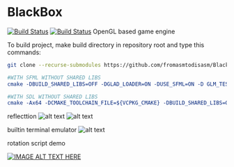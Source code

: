 # BlackBox 
[![Build Status](https://travis-ci.org/fromasmtodisasm/BlackBox.svg?branch=master)](https://travis-ci.org/fromasmtodisasm/BlackBox)
[![Build Status](https://travis-ci.org/fromasmtodisasm/BlackBox.svg?branch=develop)](https://travis-ci.org/fromasmtodisasm/BlackBox)
OpenGL based game engine

To build project, make build directory in repository root
and type this commands:

```bash
git clone --recurse-submodules https://github.com/fromasmtodisasm/BlackBox
```

```cmake
#WITH SFML WITHOUT SHARED LIBS
cmake -DBUILD_SHARED_LIBS=OFF -DGLAD_LOADER=ON -DUSE_SFML=ON -D GLM_TEST_ENABLE=OFF -DUSE_GLM=ON ${CMAKE_SOURCE_DIR}
```

```cmake
#WITH SDL WITHOUT SHARED LIBS
cmake -Ax64 -DCMAKE_TOOLCHAIN_FILE=${VCPKG_CMAKE} -DBUILD_SHARED_LIBS=OFF -DGLAD_LOADER=ON -DUSE_SDL=ON -DGLM_TEST_ENABLE=OFF -DUSE_GLM=ON -DOPTION_STATIC_LINKING=ON .. 
```

reflecttion
![alt text](https://raw.githubusercontent.com/fromasmtodisasm/BlackBox/develop/screen_shots/reflect.png)
![alt text](https://raw.githubusercontent.com/fromasmtodisasm/BlackBox/develop/screen_shots/texture_fix.png)

builtin terminal emulator
![alt text](https://raw.githubusercontent.com/fromasmtodisasm/BlackBox/develop/screen_shots/terminal.png)

rotation script demo

[![IMAGE ALT TEXT HERE](https://i.ytimg.com/vi/Ud7BUYordZA/1.jpg)](https://www.youtube.com/watch?v=Ud7BUYordZA&feature=youtu.be)
